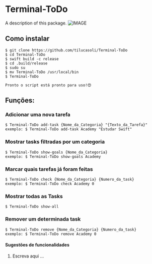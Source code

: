 # Terminal-ToDo

A description of this package.
![IMAGE](https://user-images.githubusercontent.com/62367544/78246026-dc7cdc00-74be-11ea-8ea8-4725f0741ca7.jpg)

## Como instalar

    $ git clone https://github.com/tilucasoli/Terminal-ToDo
    $ cd Terminal-ToDo
    $ swift build -c release
    $ cd .build/release
    $ sudo su
    $ mv Terminal-ToDo /usr/local/bin
    $ Terminal-ToDo
    
    Pronto o script está pronto para uso!😍

## Funções:
### Adicionar uma nova tarefa
    $ Terminal-ToDo add-task {Nome_da_Categoria} "{Texto_da_Tarefa}"
    exemplo: $ Terminal-ToDo add-task Academy "Estudar Swift"
    
### Mostrar tasks filtradas por um categoria
    $ Terminal-ToDo show-goals {Nome_da_Categoria}
    exemplo: $ Terminal-ToDo show-goals Academy
    
### Marcar quais tarefas já foram feitas
    $ Terminal-ToDo check {Nome_da_Categoria} {Numero_da_task}
    exemplo: $ Terminal-ToDo check Academy 0
    
### Mostrar todas as Tasks
    $ Terminal-ToDo show-all

### Remover um determinada task
    $ Terminal-ToDo remove {Nome_da_Categoria} {Numero_da_task}
    exemplo: $ Terminal-ToDo remove Academy 0

#### Sugestões de funcionalidades
 1. Escreva aqui ...
